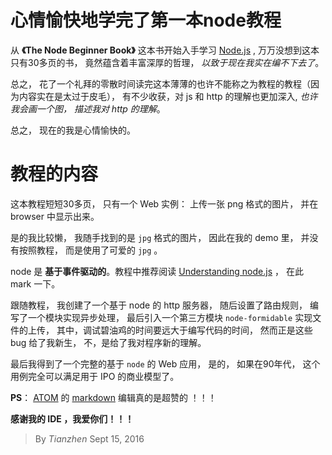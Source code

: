 # 心情愉快地学完了第一本node教程

从 **《The Node Beginner Book》** 这本书开始入手学习 [Node.js](https://nodejs.org/en/) , 万万没想到这本只有30多页的书， 竟然蕴含着丰富深厚的哲理， *以致于现在我实在编不下去了*。

总之， 花了一个礼拜的零散时间读完这本薄薄的也许不能称之为教程的教程（因为内容实在是太过于皮毛）， 有不少收获，对 js 和 http 的理解也更加深入, *也许我会画一个图， 描述我对 http 的理解*。

总之， 现在的我是心情愉快的。

# 教程的内容

这本教程短短30多页， 只有一个 Web 实例： 上传一张 png 格式的图片， 并在 browser 中显示出来。

是的我比较懒， 我随手找到的是 `jpg` 格式的图片， 因此在我的 demo 里， 并没有按照教程， 而是使用了可爱的 `jpg` 。

node 是 **基于事件驱动的**。教程中推荐阅读 [Understanding node.js](http://debuggable.com/posts/understanding-node-js:4bd98440-45e4-4a9a-8ef7-0f7ecbdd56cb) ， 在此 mark 一下。

跟随教程， 我创建了一个基于 node 的 http 服务器， 随后设置了路由规则， 编写了一个模块实现异步处理， 最后引入一个第三方模块 `node-formidable` 实现文件的上传， 其中，调试碧油鸡的时间要远大于编写代码的时间， 然而正是这些 bug 给了我新生， 不，是给了我对程序新的理解。

最后我得到了一个完整的基于 `node` 的 Web 应用， 是的， 如果在90年代， 这个用例完全可以满足用于 IPO 的商业模型了。

**PS**： [ATOM](https://atom.io/) 的 [markdown](http://sspai.com/25137) 编辑真的是超赞的 ！！！

**感谢我的 IDE ，我爱你们！！！**

> By *Tianzhen* Sept 15, 2016
